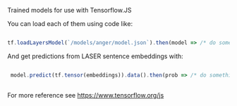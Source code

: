 Trained models for use with Tensorflow.JS

You can load each of them using code like:

```javascript

tf.loadLayersModel(`/models/anger/model.json`).then(model => /* do something with it */)

```

And get predictions from LASER sentence embeddings with:

```javascript

 model.predict(tf.tensor(embeddings)).data().then(prob => /* do something with the probability */)
 
 ```
 
 For more reference see https://www.tensorflow.org/js
